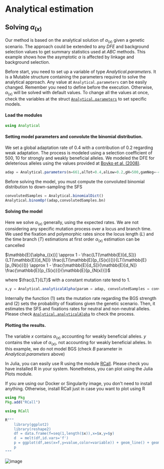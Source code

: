 # Analytical estimation
## Solving $\alpha_{(x)}$
Our method is based on the analytical solution of $\alpha_{(x)}$ given a genetic scenario. The approach could be extended to any *DFE* and background selection values to get summary statistics used at *ABC* methods. This example shows how the asymptotic $\alpha$ is affected by linkage and background selection.

Before start, you need to set up a variable of type *Analytical.parameters*. It is a Mutable structure containing the parameters required to solve the analytical approach. Any value at ```Analytical.parameters``` can be easily changed. Remember you need to define before the execution. Otherwise, $\alpha_{(x)}$ will be solved with default values. To change all the values at once, check the variables at the struct [`Analytical.parameters`](@ref) to set specific models.

#### Load the modules
```julia
using Analytical
```

#### Setting model parameters and convolute the binomial distribution.
We set a global adaptation rate of 0.4 with a contribution of 0.2 regarding weak adaptation. The process is modeled using a selection coefficient of 500, 10 for strongly and weakly beneficial alleles. We modeled the DFE for deleterious alleles using the values provided at [Boyko et al. (2008)](https://journals.plos.org/plosgenetics/article?id=10.1371/journal.pgen.1000083). 

```julia
adap = Analytical.parameters(n=661,alTot=0.4,alLow=0.2,gH=500,gamNeg=-457,al=0.184,be = 0.184/457,B=0.999)
```

Before solving the model, you must compute the convoluted binomial distribution to down-sampling the SFS

```julia
convolutedSamples = Analytical.binomialDict()
Analytical.binomOp!(adap,convolutedSamples.bn)
```

#### Solving the model
Here we solve $\alpha_{(x)}$ generally, using the expected rates. We are not considering any specific mutation process over a locus and branch time. We used the fixation and polymorphic rates since the locus length ($L$) and the time branch ($T$) estimations at first order $\alpha_{(x)}$ estimation can be cancelled

$\mathbb{E}[\alpha_{(x)}] \approx 1 - \frac{LT(\mathbb{E}[d_S])}{LT(\mathbb{E}[d_N])} \frac{LT(\mathbb{E}[p_{S(x)}])}{LT(\mathbb{E}[p_{N(x)}])} \approx 1 - \frac{\mathbb{E}[d_S]}{\mathbb{E}[d_N]} \frac{\mathbb{E}[p_{S(x)}]}{\mathbb{E}[p_{N(x)}]}$

where $\frac{LT}{LT}$ with a constant mutation rate tend to $1$. 

```julia
x,y = Analytical.analyticalAlpha(param = adap, convolutedSamples = convolutedSamples)
```

Internally the function (1) sets the mutation rate regarding the BGS strength and (2) sets the probability of fixations given the genetic scenario. Then, it estimates the SFS and fixations rates for neutral and non-neutral alleles. Please check [`Analytical.analyticalAlpha`](@ref) to check the process.

#### Plotting the results.
The variable *x* contains $\alpha_{(x)}$ accounting for weakly beneficial alleles. *y* contains the value of $\alpha_{(x)}$, not accounting for weakly beneficial alleles. In this example, we do not model BGS (check *B* parameter in *Analytical.parameters* above)

In Julia, you can easily use R using the module [RCall](https://github.com/JuliaInterop/RCall.jl). Please check you have installed R in your system. Nonetheless, you can plot using the Julia Plots module.

If you are using our Docker or Singularity image, you don't need to install anything. Otherwise, install RCall just in case you want to plot using R

```julia
using Pkg
Pkg.add("RCall")
``` 

```julia
using RCall

R"""
	library(ggplot2)
	library(reshape2)
	df = data.frame(f=seq(1,length($x)),x=$x,y=$y)
	d  = melt(df,id.vars='f')
	p = ggplot(df,aes(x=f,y=value,color=variable)) + geom_line() + geom_point() + scale_colour_manual(values=c('#30504f', '#e2bd9a'),labels = c("Nuetral + deleterious alleles", "All alleles")) + theme_bw()
	p
"""
```

![image](https://raw.githubusercontent.com/jmurga/Analytical.jl/master/docs/src/figure1.svg)
